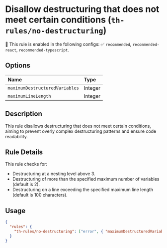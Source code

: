 # Disallow destructuring that does not meet certain conditions (`th-rules/no-destructuring`)

💼 This rule is enabled in the following configs: ✅ `recommended`, `recommended-react`, `recommended-typescript`.

<!-- end auto-generated rule header -->

## Options

<!-- begin auto-generated rule options list -->

| Name                           | Type    |
| :----------------------------- | :------ |
| `maximumDestructuredVariables` | Integer |
| `maximumLineLength`            | Integer |

<!-- end auto-generated rule options list -->

## Description

This rule disallows destructuring that does not meet certain conditions, aiming to prevent overly complex destructuring patterns and ensure code readability.

## Rule Details

This rule checks for:

- Destructuring at a nesting level above 3.
- Destructuring of more than the specified maximum number of variables (default is 2).
- Destructuring on a line exceeding the specified maximum line length (default is 100 characters).

## Usage

```json
{
  "rules": {
    "th-rules/no-destructuring": ["error", { "maximumDestructuredVariables": 2, "maximumLineLength": 100 }]
  }
}
```
